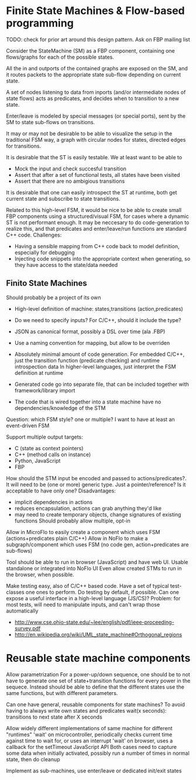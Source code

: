 Finite State Machines & Flow-based programming
==============================================

TODO: check for prior art around this design pattern. Ask on FBP mailing list

Consider the StateMachine (SM) as a FBP component, containing one flows/graphs for
each of the possible states.

All the in and outports of the contained graphs are exposed on the SM,
and it routes packets to the appropriate state sub-flow depending on current state.

A set of nodes listening to data from inports (and/or intermediate nodes of state flows)
acts as predicates, and decides when to transition to a new state.

Enter/leave is modeled by special messages (or special ports),
sent by the SM to state sub-flows on transitions.

It may or may not be desirable to be able to visualize the setup in the traditional FSM way,
a graph with circular nodes for states, directed edges for transitions.

It is desirable that the ST is easily testable. We at least want to be able to
* Mock the input and check succesful transition
* Assert that after a set of functional tests, all states have been visited
* Assert that there are no ambigious transitions

It is desirable that one can easily introspect the ST at runtime,
both get current state and subscribe to state transitions.

Related to this high-level FSM, it would be nice to be able to create small FBP components
using a structured/visual FSM, for cases where a dynamic ST is not performant enough.
It may be neccesary to do code-generation to realize this, and that predicates and enter/leave/run
functions are standard C++ code.
Challenges:
* Having a sensible mapping from C++ code back to model definition, especially for debugging
* Injecting code snippets into the appropriate context when generating, so they have access to the state/data needed

Finito State Machines
---------------
Should probably be a project of its own

* High-level definition of machine: states,transitions (action,predicates)
* Do we need to specify inputs? For C/C++, should it include the type?
* JSON as canonical format, possibly a DSL over time (ala .FBP)
* Use a naming convention for mapping, but allow to be overriden

* Absolutely minimal amount of code generation.
For embedded C/C++, just the transition function (predicate checking) and runtime introspection data
In higher-level languages, just interpret the FSM definition at runtime
* Generated code go into separate file, that can be included together with framework/library import
* The code that is wired together into a state machine have no dependencies/knowledge of the STM

Question: which FSM style? one or multiple? I want to have at least an event-driven FSM

Support multiple output targets:
* C (state as context pointers)
* C++ (method calls on instance)
* Python, JavaScript
* FBP

How should the STM input be encoded and passed to actions/predicates?.
It will need to be (one or more) generic type. Just a pointer/reference?
Is it acceptable to have only one?
Disadvantages: 
* implicit dependencies in actions
* reduces encapsulation, actions can grab anything they'd like
* may need to create temporary objects, change signatures of existing functions
Should probably allow multiple, opt-in

Allow in MicroFlo to easily create a component which uses FSM (actions+predicates plain C/C++)
Allow in NoFlo to make a subgraph/component which uses FSM (no code gen, action+predicates are sub-flows)

Tool should be able to run in browser (JavaScript) and have web UI. Usable standalone or integrated into NoFlo UI
Even allow created STMs to run in the browser, when possible.

Make testing easy, also of C/C++ based code. Have a set of typical test-classes one ones to perform.
Do testing by default, if possible. Can one expose a useful interface in a high-level language (JS/CS)?
Problem: for most tests, will need to manipulate inputs, and can't wrap those automatically

* http://www.cse.ohio-state.edu/~lee/english/pdf/ieee-proceeding-survey.pdf
* http://en.wikipedia.org/wiki/UML_state_machine#Orthogonal_regions

Reusable state machine components
===================================

Allow parametrization
For a power-up/down sequence, one should be to not have to generate one set of state+transition functions
for every power in the sequece. Instead should be able to define that the different states use the same functions,
but with different parameters.

Can one have general, reusable components for state machines?
To avoid having to always write own states and predicates
    wait(x seconds): transitions to next state after X seconds

Allow widely different implementations of same machine for different "runtimes"
'wait' on microcontroller, periodically checks current time against time to wait for, or uses an interrupt
'wait' on browser, uses a callback for the setTimeout JavaScript API
Both cases need to capture some data when initially activated, possibly run a number of times in normal state, then do cleanup

Implement as sub-machines, use enter/leave or dedicated init/exit states


